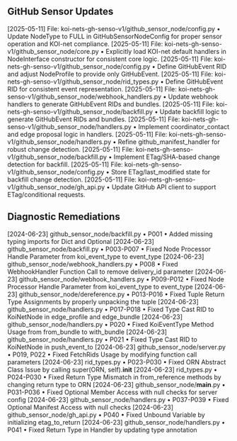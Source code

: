 ## GitHub Sensor Updates

[2025-05-11] File: koi-nets-gh-senso-v1/github_sensor_node/config.py • Update NodeType to FULL in GitHubSensorNodeConfig for proper sensor operation and KOI-net compliance.
[2025-05-11] File: koi-nets-gh-senso-v1/github_sensor_node/core.py • Explicitly load KOI-net default handlers in NodeInterface constructor for consistent core logic.
[2025-05-11] File: koi-nets-gh-senso-v1/github_sensor_node/config.py • Define GitHubEvent RID and adjust NodeProfile to provide only GitHubEvent.
[2025-05-11] File: koi-nets-gh-senso-v1/github_sensor_node/rid_types.py • Define GitHubEvent RID for consistent event representation.
[2025-05-11] File: koi-nets-gh-senso-v1/github_sensor_node/webhook_handlers.py • Update webhook handlers to generate GitHubEvent RIDs and bundles.
[2025-05-11] File: koi-nets-gh-senso-v1/github_sensor_node/backfill.py • Update backfill logic to generate GitHubEvent RIDs and bundles.
[2025-05-11] File: koi-nets-gh-senso-v1/github_sensor_node/handlers.py • Implement coordinator_contact and edge proposal logic in handlers.
[2025-05-11] File: koi-nets-gh-senso-v1/github_sensor_node/handlers.py • Refine github_manifest_handler for robust change detection.
[2025-05-11] File: koi-nets-gh-senso-v1/github_sensor_node/backfill.py • Implement ETag/SHA-based change detection for backfill.
[2025-05-11] File: koi-nets-gh-senso-v1/github_sensor_node/config.py • Store ETag/last_modified state for backfill change detection.
[2025-05-11] File: koi-nets-gh-senso-v1/github_sensor_node/gh_api.py • Update GitHub API client to support ETag/conditional requests.

## Diagnostic Remediations

[2024-06-23] github_sensor_node/backfill.py • P001 • Added missing typing imports for Dict and Optional
[2024-06-23] github_sensor_node/backfill.py • P003-P007 • Fixed Node Processor Handle Parameter from koi_event_type to event_type
[2024-06-23] github_sensor_node/webhook_handlers.py • P008 • Fixed WebhookHandler Function Call to remove delivery_id parameter
[2024-06-23] github_sensor_node/webhook_handlers.py • P009-P012 • Fixed Node Processor Handle Parameter from koi_event_type to event_type
[2024-06-23] github_sensor_node/dereference.py • P013-P016 • Fixed Tuple Return Type Assignments by properly unpacking the tuple
[2024-06-23] github_sensor_node/handlers.py • P017-P018 • Fixed Type Cast RID to KoiNetNode in edge_profile and edge_bundle
[2024-06-23] github_sensor_node/handlers.py • P020 • Fixed KoiEventType Method Usage from from_bundle to with_bundle
[2024-06-23] github_sensor_node/handlers.py • P021 • Fixed Type Cast RID to KoiNetNode in push_event_to
[2024-06-23] github_sensor_node/server.py • P019, P022 • Fixed FetchRids Usage by modifying function call parameters
[2024-06-23] rid_types.py • P023-P030 • Fixed ORN Abstract Class Issue by calling super(ORN, self).__init__
[2024-06-23] rid_types.py • P024-P030 • Fixed Return Type Mismatch in from_reference methods by changing return type to ORN
[2024-06-23] github_sensor_node/__main__.py • P031-P036 • Fixed Optional Member Access with null checks for server config
[2024-06-23] github_sensor_node/handlers.py • P037-P039 • Fixed Optional Manifest Access with null checks
[2024-06-23] github_sensor_node/gh_api.py • P040 • Fixed Unbound Variable by initializing etag_to_return
[2024-06-23] github_sensor_node/handlers.py • P041 • Fixed Return Type in Handler by updating type annotation
